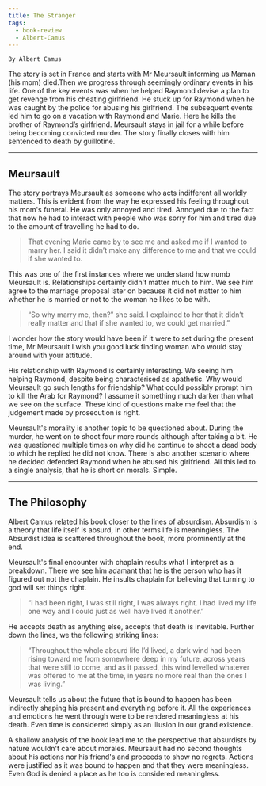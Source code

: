 ```yaml
---
title: The Stranger
tags:
  - book-review
  - Albert-Camus
---
```


`By Albert Camus`


The story is set in France and starts with Mr Meursault informing us Maman (his mom) 
died.Then we progress through seemingly ordinary events in his life. One of the key 
events was when he helped Raymond devise a plan to get revenge from his cheating 
girlfriend. He stuck up for Raymond when he was caught by the police for abusing his 
girlfriend. The subsequent events led him to go on a vacation with Raymond and Marie. 
Here he kills the brother of Raymond’s girlfriend. Meursault stays in jail for a while before 
being becoming convicted murder. The story finally closes with him sentenced to death 
by guillotine.

---
## Meursault

The story portrays Meursault as someone who acts indifferent all worldly matters. This is 
evident from the way he expressed his feeling throughout his mom's funeral. He was only 
annoyed and tired. Annoyed due to the fact that now he had to interact with people who 
was sorry for him and tired due to the amount of travelling he had to do.  

> That evening Marie came by to see me and asked me if I wanted to marry her. I said it 
> didn’t make any difference to me and that we could if she wanted to.

This was one of the first instances where we understand how numb Meursault is. 
Relationships certainly didn't matter much to him. We see him agree to the marriage 
proposal later on because it did not matter to him whether he is married or not to the 
woman he likes to be with.

> “So why marry me, then?” she said. I explained to her that it didn’t really matter and 
> that if she wanted to, we could get married.”

I wonder how the story would have been if it were to set during the present time, Mr 
Meursault I wish you good luck finding woman who would stay around with your attitude. 

His relationship with Raymond is certainly interesting. We seeing him helping Raymond, 
despite being characterised as apathetic. Why would Meursault go such lengths for 
friendship? What could possibly prompt him to kill the Arab for Raymond? I assume it 
something much darker than what we see on the surface. These kind of questions make 
me feel that the judgement made by prosecution is right.

Meursault's morality is another topic to be questioned about. During the murder, he went 
on to shoot four more rounds although after taking a bit. He was questioned multiple 
times on why did he continue to shoot a dead body to which he replied he did not know. 
There is also another scenario where he decided defended Raymond when he abused his 
girlfriend. All this led to a single analysis, that he is short on morals. Simple. 

---
## The Philosophy

Albert Camus related his book closer to the lines of absurdism. Absurdism is a theory that
life itself is absurd, in other terms life is meaningless. The Absurdist idea is scattered 
throughout the book, more prominently at the end. 

Meursault's final encounter with chaplain results what I interpret as a breakdown. There 
we see him adamant that he is the person who has it figured out not the chaplain. He 
insults chaplain for believing that turning to god will set things right.

>“I had been right, I was still right, I was always right. I had lived my life one way and I 
>could just as well have lived it another.”

He accepts death as anything else, accepts that death is inevitable. Further down the 
lines, we the following striking lines:

>“Throughout the whole absurd life I’d lived, a dark wind had been rising toward me from 
>somewhere deep in my future, across years that were still to come, and as it passed, 
>this wind levelled whatever was offered to me at the time, in years no more real than the 
>ones I was living.”

Meursault tells us about the future that is bound to happen has been indirectly shaping 
his present and everything before it. All the experiences and emotions he went through 
were to be rendered meaningless at his death. Even time is considered simply as an 
illusion in our grand existence. 

A shallow analysis of the book lead me to the perspective that absurdists by nature 
wouldn't care about morales. Meursault had no second thoughts about his actions nor his 
friend's and proceeds to show no regrets. Actions were justified as it was bound to 
happen and that they were meaningless. Even God is denied a place as he too is 
considered meaningless.


